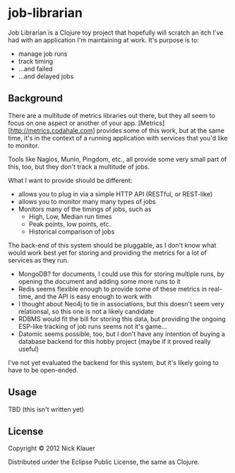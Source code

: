 # job-librarian

Job Librarian is a Clojure toy project that hopefully will scratch an itch I've
had with an application I'm maintaining at work.  It's purpose is to:

  * manage job runs
  * track timing
  * ...and failed
  * ...and delayed jobs

## Background

There are a multitude of metrics libraries out there, but they all seem to focus
on one aspect or another of your app.  [Metrics][http://metrics.codahale.com]
provides some of this work, but at the same time, it's in the context of a running
application with services that you'd like to monitor.

Tools like Nagios, Munin, Pingdom, etc., all provide some very small part of this,
too, but they don't track a multitude of jobs.

What I want to provide should be different:

  * allows you to plug in via a simple HTTP API (RESTful, or REST-like)
  * allows you to monitor many many types of jobs
  * Monitors many of the timings of jobs, such as
    - High, Low, Median run times
    - Peak points, low points, etc.
    - Historical comparison of jobs

The back-end of this system should be pluggable, as I don't know what would work
best yet for storing and providing the metrics for a lot of services as they run.
  - MongoDB? for documents, I could use this for storing multiple runs, by opening
    the document and adding some more runs to it
  - Redis seems flexible enough to provide some of these metrics in real-time,
    and the API is easy enough to work with
  - I thought about Neo4j to tie in associations, but this doesn't seem very
    relationsal, so this one is not a likely candidate
  - RDBMS would fit the bill for storing this data, but providing the ongoing
    ESP-like tracking of job runs seems not it's game...
  - Datomic seems possible, too, but I don't have any intention of buying a
    database backend for this hobby project (maybe if it proved really useful)

I've not yet evaluated the backend for this system, but it's likely going to have
to be open-ended.

## Usage

TBD (this isn't written yet)

## License

Copyright © 2012 Nick Klauer

Distributed under the Eclipse Public License, the same as Clojure.
